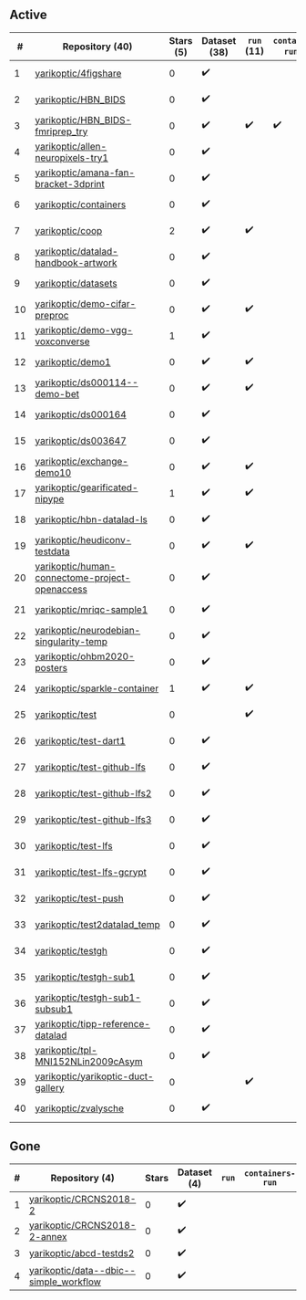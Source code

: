 ## Active
| # | Repository (40) | Stars (5) | Dataset (38) | `run` (11) | `containers-run` (1) | Last Modified |
| --- | --- | --- | --- | --- | --- | --- |
| 1 | [yarikoptic/4figshare](https://github.com/yarikoptic/4figshare) | 0 | :heavy_check_mark: |  |  | 2019-01-10 19:56:12+00:00 |
| 2 | [yarikoptic/HBN_BIDS](https://github.com/yarikoptic/HBN_BIDS) | 0 | :heavy_check_mark: |  |  | 2021-08-20 15:00:40+00:00 |
| 3 | [yarikoptic/HBN_BIDS-fmriprep_try](https://github.com/yarikoptic/HBN_BIDS-fmriprep_try) | 0 | :heavy_check_mark: | :heavy_check_mark: | :heavy_check_mark: | 2022-08-01 18:54:36+00:00 |
| 4 | [yarikoptic/allen-neuropixels-try1](https://github.com/yarikoptic/allen-neuropixels-try1) | 0 | :heavy_check_mark: |  |  | 2019-11-14 19:46:47+00:00 |
| 5 | [yarikoptic/amana-fan-bracket-3dprint](https://github.com/yarikoptic/amana-fan-bracket-3dprint) | 0 | :heavy_check_mark: |  |  | 2021-08-16 13:55:16+00:00 |
| 6 | [yarikoptic/containers](https://github.com/yarikoptic/containers) | 0 | :heavy_check_mark: |  |  | 2025-05-27 10:26:34+00:00 |
| 7 | [yarikoptic/coop](https://github.com/yarikoptic/coop) | 2 | :heavy_check_mark: | :heavy_check_mark: |  | 2023-01-31 13:49:06+00:00 |
| 8 | [yarikoptic/datalad-handbook-artwork](https://github.com/yarikoptic/datalad-handbook-artwork) | 0 | :heavy_check_mark: |  |  | 2019-12-14 05:33:49+00:00 |
| 9 | [yarikoptic/datasets](https://github.com/yarikoptic/datasets) | 0 | :heavy_check_mark: |  |  | 2018-10-18 04:18:57+00:00 |
| 10 | [yarikoptic/demo-cifar-preproc](https://github.com/yarikoptic/demo-cifar-preproc) | 0 | :heavy_check_mark: | :heavy_check_mark: |  | 2019-03-25 19:12:06+00:00 |
| 11 | [yarikoptic/demo-vgg-voxconverse](https://github.com/yarikoptic/demo-vgg-voxconverse) | 1 | :heavy_check_mark: |  |  | 2021-08-12 14:22:27+00:00 |
| 12 | [yarikoptic/demo1](https://github.com/yarikoptic/demo1) | 0 | :heavy_check_mark: | :heavy_check_mark: |  | 2020-02-06 19:02:57+00:00 |
| 13 | [yarikoptic/ds000114--demo-bet](https://github.com/yarikoptic/ds000114--demo-bet) | 0 | :heavy_check_mark: | :heavy_check_mark: |  | 2017-09-07 15:13:14+00:00 |
| 14 | [yarikoptic/ds000164](https://github.com/yarikoptic/ds000164) | 0 | :heavy_check_mark: |  |  | 2019-08-07 19:30:02+00:00 |
| 15 | [yarikoptic/ds003647](https://github.com/yarikoptic/ds003647) | 0 | :heavy_check_mark: |  |  | 2021-05-07 09:37:42+00:00 |
| 16 | [yarikoptic/exchange-demo10](https://github.com/yarikoptic/exchange-demo10) | 0 | :heavy_check_mark: | :heavy_check_mark: |  | 2017-09-06 20:24:54+00:00 |
| 17 | [yarikoptic/gearificated-nipype](https://github.com/yarikoptic/gearificated-nipype) | 1 | :heavy_check_mark: | :heavy_check_mark: |  | 2019-01-25 03:40:22+00:00 |
| 18 | [yarikoptic/hbn-datalad-ls](https://github.com/yarikoptic/hbn-datalad-ls) | 0 | :heavy_check_mark: |  |  | 2020-08-03 14:03:38+00:00 |
| 19 | [yarikoptic/heudiconv-testdata](https://github.com/yarikoptic/heudiconv-testdata) | 0 | :heavy_check_mark: | :heavy_check_mark: |  | 2020-05-06 21:57:24+00:00 |
| 20 | [yarikoptic/human-connectome-project-openaccess](https://github.com/yarikoptic/human-connectome-project-openaccess) | 0 | :heavy_check_mark: |  |  | 2020-02-14 03:32:21+00:00 |
| 21 | [yarikoptic/mriqc-sample1](https://github.com/yarikoptic/mriqc-sample1) | 0 | :heavy_check_mark: |  |  | 2020-07-22 02:05:13+00:00 |
| 22 | [yarikoptic/neurodebian-singularity-temp](https://github.com/yarikoptic/neurodebian-singularity-temp) | 0 | :heavy_check_mark: |  |  | 2017-08-19 04:04:32+00:00 |
| 23 | [yarikoptic/ohbm2020-posters](https://github.com/yarikoptic/ohbm2020-posters) | 0 | :heavy_check_mark: |  |  | 2020-07-01 15:17:09+00:00 |
| 24 | [yarikoptic/sparkle-container](https://github.com/yarikoptic/sparkle-container) | 1 | :heavy_check_mark: | :heavy_check_mark: |  | 2021-05-13 21:34:13+00:00 |
| 25 | [yarikoptic/test](https://github.com/yarikoptic/test) | 0 |  | :heavy_check_mark: |  | 2024-11-26 20:33:48+00:00 |
| 26 | [yarikoptic/test-dart1](https://github.com/yarikoptic/test-dart1) | 0 | :heavy_check_mark: |  |  | 2017-07-27 20:05:42+00:00 |
| 27 | [yarikoptic/test-github-lfs](https://github.com/yarikoptic/test-github-lfs) | 0 | :heavy_check_mark: |  |  | 2020-02-26 01:24:27+00:00 |
| 28 | [yarikoptic/test-github-lfs2](https://github.com/yarikoptic/test-github-lfs2) | 0 | :heavy_check_mark: |  |  | 2020-02-26 01:40:39+00:00 |
| 29 | [yarikoptic/test-github-lfs3](https://github.com/yarikoptic/test-github-lfs3) | 0 | :heavy_check_mark: |  |  | 2020-02-26 01:49:56+00:00 |
| 30 | [yarikoptic/test-lfs](https://github.com/yarikoptic/test-lfs) | 0 | :heavy_check_mark: |  |  | 2020-05-13 03:52:49+00:00 |
| 31 | [yarikoptic/test-lfs-gcrypt](https://github.com/yarikoptic/test-lfs-gcrypt) | 0 | :heavy_check_mark: |  |  | 2020-05-14 03:43:55+00:00 |
| 32 | [yarikoptic/test-push](https://github.com/yarikoptic/test-push) | 0 | :heavy_check_mark: |  |  | 2022-06-07 14:57:29+00:00 |
| 33 | [yarikoptic/test2datalad_temp](https://github.com/yarikoptic/test2datalad_temp) | 0 | :heavy_check_mark: |  |  | 2017-09-20 04:04:37+00:00 |
| 34 | [yarikoptic/testgh](https://github.com/yarikoptic/testgh) | 0 | :heavy_check_mark: |  |  | 2021-06-03 16:06:53+00:00 |
| 35 | [yarikoptic/testgh-sub1](https://github.com/yarikoptic/testgh-sub1) | 0 | :heavy_check_mark: |  |  | 2021-06-03 16:06:46+00:00 |
| 36 | [yarikoptic/testgh-sub1-subsub1](https://github.com/yarikoptic/testgh-sub1-subsub1) | 0 | :heavy_check_mark: |  |  | 2021-06-03 16:06:40+00:00 |
| 37 | [yarikoptic/tipp-reference-datalad](https://github.com/yarikoptic/tipp-reference-datalad) | 0 | :heavy_check_mark: |  |  | 2020-10-08 14:27:47+00:00 |
| 38 | [yarikoptic/tpl-MNI152NLin2009cAsym](https://github.com/yarikoptic/tpl-MNI152NLin2009cAsym) | 0 | :heavy_check_mark: |  |  | 2018-10-17 19:31:36+00:00 |
| 39 | [yarikoptic/yarikoptic-duct-gallery](https://github.com/yarikoptic/yarikoptic-duct-gallery) | 0 |  | :heavy_check_mark: |  | 2025-10-07 01:53:01+00:00 |
| 40 | [yarikoptic/zvalysche](https://github.com/yarikoptic/zvalysche) | 0 | :heavy_check_mark: |  |  | 2022-05-27 22:22:17+00:00 |

## Gone
| # | Repository (4) | Stars | Dataset (4) | `run` | `containers-run` | Last Modified |
| --- | --- | --- | --- | --- | --- | --- |
| 1 | [yarikoptic/CRCNS2018-2](https://github.com/yarikoptic/CRCNS2018-2) | 0 | :heavy_check_mark: |  |  | — |
| 2 | [yarikoptic/CRCNS2018-2-annex](https://github.com/yarikoptic/CRCNS2018-2-annex) | 0 | :heavy_check_mark: |  |  | — |
| 3 | [yarikoptic/abcd-testds2](https://github.com/yarikoptic/abcd-testds2) | 0 | :heavy_check_mark: |  |  | — |
| 4 | [yarikoptic/data--dbic--simple_workflow](https://github.com/yarikoptic/data--dbic--simple_workflow) | 0 | :heavy_check_mark: |  |  | — |
